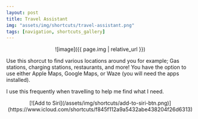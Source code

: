 ```yaml
---
layout: post
title: Travel Assistant
img: "assets/img/shortcuts/travel-assistant.png"
tags: [navigation, shortcuts_gallery]
---
```


<div align="center">![image]({{ page.img | relative_url }})</div>

Use this shorcut to find various locations around you for example; Gas stations, charging stations, restaurants, and more! You have the option to use either Apple Maps, Google Maps, or Waze (you will need the apps installed).

I use this frequently when travelling to help me find what I need.

<div align="center">[![Add to Siri](/assets/img/shortcuts/add-to-siri-btn.png)](https://www.icloud.com/shortcuts/f845f112a9a5432abe438204f26d6313)</div>